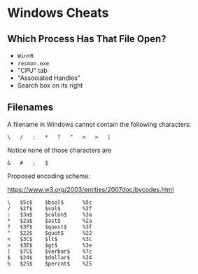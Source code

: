 # Windows Cheats

## Which Process Has That File Open?

-   `Win+R`
-   `resmon.exe`
-   "CPU" tab
-   "Associated Handles"
-   Search box on its right

## Filenames

A filename in Windows cannot contain the following characters:

    \   /   :   *   ?   "   <   >   |

Notice none of those characters are

    &   #   ;   $

Proposed encoding scheme:

https://www.w3.org/2003/entities/2007doc/bycodes.html

    \   $5c$    $bsol$      %5c
    /   $2f$    $sol$       %2f
    :   $3a$    $colon$     %3a
    *   $2a$    $ast$       %2a
    ?   $3F$    $quest$     %3f
    "   $22$    $quot$      %22
    <   $3C$    $lt$        %3c
    >   $3E$    $gt$        %3e
    |   $7C$    $verbar$    %7c
    $   $24$    $dollar$    %24
    %   $25$    $percnt$    %25
